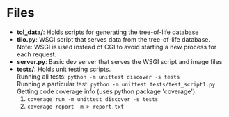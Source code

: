 # Files
-   **tol_data/**: Holds scripts for generating the tree-of-life database
-   **tilo.py**: WSGI script that serves data from the tree-of-life database. <br>
    Note: WSGI is used instead of CGI to avoid starting a new process for each request.
-   **server.py**: Basic dev server that serves the WSGI script and image files
-   **tests/**: Holds unit testing scripts.<br>
    Running all tests: `python -m unittest discover -s tests` <br>
    Running a particular test: `python -m unittest tests/test_script1.py` <br>
    Getting code coverage info (uses python package 'coverage'): <br>
    1. `coverage run -m unittest discover -s tests`
    2. `coverage report -m > report.txt`
